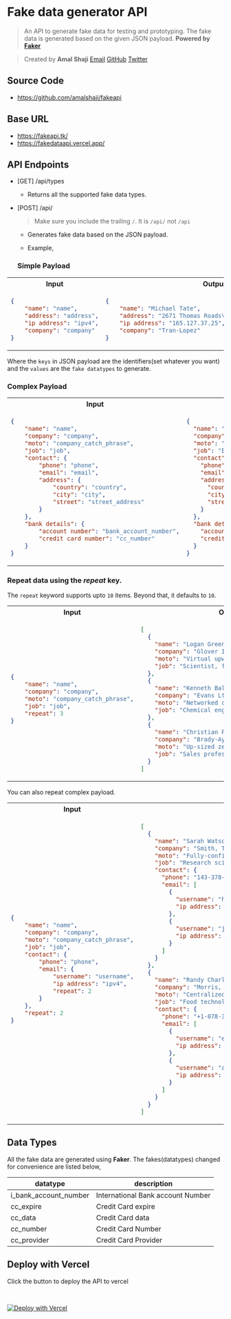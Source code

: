 # Fake data generator API

> An API to generate fake data for testing and prototyping. The fake data is generated based on the given JSON payload. **Powered by [Faker](https://faker.readthedocs.io/en/master/)**

> Created by **Amal Shaji** [Email](mailto:amalshajid@gmail.com) [GitHub](https://github.com/amalshaji) [Twitter](https://twitter.com/pydantic)

## Source Code

- https://github.com/amalshaji/fakeapi

## Base URL


- https://fakeapi.tk/
- https://fakedataapi.vercel.app/


## API Endpoints

- [GET] /api/types

  - Returns all the supported fake data types.

- [POST] /api/

  > Make sure you include the trailing `/`. It is `/api/` not `/api`

  - Generates fake data based on the JSON payload.

  - Example,

  ### Simple Payload

<table>
<tr>
<th>Input</th>
<th>Output</th>
</tr>
<tr>
<td>

```json
{
    "name": "name",
    "address": "address",
    "ip address": "ipv4",
    "company": "company"
}
```
</td>
<td>

```json
{
    "name": "Michael Tate",
    "address": "2671 Thomas Roads\nSouth Craigview, TX 15642",
    "ip address": "165.127.37.25",
    "company": "Tran-Lopez"
}
```

</td>
</tr>
</table>

  Where the `keys` in JSON payload are the identifiers(set whatever you want) and the `values` are the `fake datatypes` to generate.

  ### Complex Payload

<table>
<tr>
<th>Input</th>
<th>Output</th>
</tr>
<tr>
<td>

```json
{
	"name": "name",
	"company": "company",
	"moto": "company_catch_phrase",
	"job": "job",
	"contact": {
		"phone": "phone",
		"email": "email",
		"address": {
			"country": "country",
			"city": "city",
			"street": "street_address"
		}
	},
	"bank details": {
		"account number": "bank_account_number",
		"credit card number": "cc_number"
	}
}
```

</td>
<td>

```json
{
  "name": "Sabrina Nelson",
  "company": "Vaughan Ltd",
  "moto": "Programmable bandwidth-monitored emulation",
  "job": "Early years teacher",
  "contact": {
    "phone": "718.130.0044x9491",
    "email": "isaacblackburn@morgan.com",
    "address": {
      "country": "Aruba",
      "city": "Ashleyland",
      "street": "1619 Wilson Burg Suite 518"
    }
  },
  "bank details": {
    "account number": "BEKA13539455367456",
    "credit card number": "4676224780749769"
  }
}
```

</td>
</tr>
</table>

### Repeat data using the _repeat_ key. 

The `repeat` keyword supports upto `10` items. Beyond that, it defaults to `10`.

<table>
<tr>
<th>Input</th>
<th>Output</th>
</tr>
<tr>
<td>

```json
{
	"name": "name",
	"company": "company",
	"moto": "company_catch_phrase",
	"job": "job",
	"repeat": 3
}	
```

</td>
<td>

```json
[
  {
    "name": "Logan Green",
    "company": "Glover Inc",
    "moto": "Virtual upward-trending installation",
    "job": "Scientist, forensic"
  },
  {
    "name": "Kenneth Baldwin",
    "company": "Evans Ltd",
    "moto": "Networked client-driven function",
    "job": "Chemical engineer"
  },
  {
    "name": "Christian Peterson",
    "company": "Brady-Ayala",
    "moto": "Up-sized zero tolerance protocol",
    "job": "Sales professional, IT"
  }
]
```

</td>
</tr>
</table>

You can also repeat complex payload.

<table>
<tr>
<th>Input</th>
<th>Output</th>
</tr>
<tr>
<td>

```json
{
	"name": "name",
	"company": "company",
	"moto": "company_catch_phrase",
	"job": "job",
	"contact": {
		"phone": "phone",
		"email": {
			"username": "username",
			"ip address": "ipv4",
			"repeat": 2
		}
	},
	"repeat": 2
}	
```

</td>
<td>

```json
[
  {
    "name": "Sarah Watson",
    "company": "Smith, Torres and Brown",
    "moto": "Fully-configurable intermediate application",
    "job": "Research scientist (life sciences)",
    "contact": {
      "phone": "143-378-8816x191",
      "email": [
        {
          "username": "hwilson",
          "ip address": "79.207.29.231"
        },
        {
          "username": "jared34",
          "ip address": "86.196.8.169"
        }
      ]
    }
  },
  {
    "name": "Randy Charles",
    "company": "Morris, Thomas and Gardner",
    "moto": "Centralized hybrid array",
    "job": "Food technologist",
    "contact": {
      "phone": "+1-078-376-5158x20776",
      "email": [
        {
          "username": "ecollins",
          "ip address": "25.4.169.5"
        },
        {
          "username": "ashleybailey",
          "ip address": "36.198.135.21"
        }
      ]
    }
  }
]
```

</td>
</tr>
</table>

## Data Types

All the fake data are generated using **Faker**. The fakes(datatypes) changed for convenience are listed below, 

| datatype | description |
|---|---|
| i_bank_account_number  | International Bank account Number |
| cc_expire  | Credit Card expire |
| cc_data | Credit Card data |
| cc_number | Credit Card Number |
| cc_provider | Credit Card Provider |

## Deploy with Vercel

  Click the button to deploy the API to vercel

  <br>

  [![Deploy with Vercel](https://vercel.com/button)](https://vercel.com/new/git/external?repository-url=https%3A%2F%2Fgithub.com%2Famalshaji%2Ffakeapi)